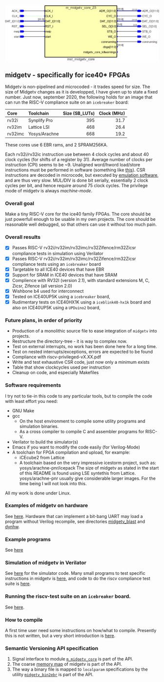 ![picture of midgetv](doc/m_midgetv_core.png)
                       
## midgetv - specifically for ice40* FPGAs
   
Midgetv is non-pipelined and microcoded - it trades speed for
size. The size of Midgetv changes as it is developped, I have given up
to state a fixed number. Just now, september 2020, the following holds
for an image that can run the RISC-V compliance suite on an
`icebreaker` board:

Core    | Toolchain    | Size (SB_LUTs) | Clock (MHz) 
  :---  |  :---------  |  -----------:  |  --------:
rv32i   | Synplify Pro | 395            | 31.7
rv32im  | Lattice LSI  | 468            | 26.4
rv32imc | Yosys/Arachne| 668            | 19.2

These cores use 6 EBR rams, and 2 SPRAM256KA.

Each rv32i/rv32ic instruction use between 4 clock cycles and about 40
clock cycles (for shifts of a register by 31). Average number of
clocks per instruction (CPI) seems to be ~9. Unaligned word/hword
load/store instructions must be performed in software (something like
[this](work/sw/first/t160.S)).  CSR instructions are decoded in
microcode, but executed by [emulation software](work/sw/inc/midgetv_minimal_csr.S),
and are thus very slow. MUL/DIV is done bit serially, essentially 2
clock cycles per bit, and hence require around 75 clock cycles.  The
privilege mode of midgetv is always *machine-mode*.

### Overall goal

Make a tiny RISC-V core for the ice40 family FPGAs. The core should be
just powerfull enough to be usable in my own projects. The core should
be reasonable well debugged, so that others can use it without too
much pain.


### Overall results
 -  [x] Passes RISC-V rv32i/rv32im/rv32imc/rv32Zifence/rm32Zicsr compliance
        tests in simulation using Verilator
 -  [x] Passes RISC-V rv32i/rv32im/rv32imc/rv32Zifence/rm32Zicsr compliance
        tests using an `icebreaker` board
 -  [x] Targetable to all ICE40 devices that have EBR
 -  [x] Support for SRAM in ICE40 devices that have SRAM
 -  [x] Complience with RV32I (version 2.1), with standard extensions M, C,
        Zicsr, Zifence (all version 2.0)
 -  [x] Wishbone b4 used for interconnect
 -  [x] Tested on ICE40UP5K using a `icebreaker` board, 
  - [x] Rudimentary tests on ICE40HX1K using a `iceblink40-hx1k` board and
        also on ICE40UP5K using a `UPDuino2` board, 

### Future plans, in order of priority
 - Production of a monolithic source file to ease integration of `midgetv` into projects.
 - Restructure the directory-tree - it is way to complex now.
 - Test on external interrupts, no work has been done here for a long time.
 - Test on nested interrupts/exceptions, errors are expected to be found
 - Compliance with riscv-privileged-vX.XX.pdf
 - Write and test exhaustive CSR code, just now only a minimum exists
 - Table that show clockcycles used per instruction
 - Cleanup on code, and especially Makefiles

### Software requirements

I try not to tie-in this code to any particular tools, but to compile the code with 
least effort you need:

- GNU Make
- gcc
  - On the host environment to compile some utility programs and simulation binaries.
  - As a cross compiler to compile C and assembler programs for RISC-V.
- Verilator to build the simulator(s)
- Emacs if you want to modify the code easily (for Verilog-Mode)
- A toolchain for FPGA compilation and upload, for example:
  - iCEcube2 from Lattice
  - A toolchain based on the very impressive icestorm project, such as: yosys/arachne-pnr/icepack
  The size of midgetv as stated in the start of this README is found using LSE syntethis from Lattice. 
  yosys/arachne-pnr usually give considerable larger images. For the time being I
  will not look into this.

All my work is done under Linux.

### Examples of midgetv on hardware
See [here](work/hwtst). Hardware that can implement a bit-bang UART
may load a program without Verilog recompile, see directories
[midgetv_blast](work/sw/hwexamples/midgetv_blast/) and [dynhw](work/sw/dynhw/).

### Example programs
See [here](work/sw/hwexamples)

### Simulation of midgetv in Verilator
See [here](work/tst) for the simulator code. Many small programs to
test specific instructions in midgetv is [here](work/sw/first), and
code to do the riscv compliance test suite is [here](work/sw/second).

### Running the riscv-test suite on an `icebreaker` board.
See [here](work/compliance).

### How to compile
A first time user need some instructions on how/what to compile. Presently this
is not written, but a very short introduction is [here](doc/README.md).

### Semantic Versioning API specification
1. Signal interface to module [`m_midgetv_core`](work/code/m_midgetv_core.v) is part of the API.
2. The coarse [memory map](work/sw/inc/midgetv.inc) of midgetv is part of the API. 
3. The way a binary file is mapped to `localparam` specifications by the
   utility [`midgetv_bin2ebr`](work/util/midgetv_bin2ebr.c) is part of the API.
